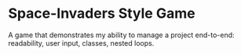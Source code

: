 # Space-Invaders Style Game
A game that demonstrates my ability to manage a project end-to-end: readability, user input, classes, nested loops.
